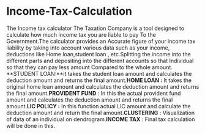 # Income-Tax-Calculation
The Income tax calculator The Taxation Company is a tool designed to calculate how much income tax you are liable to pay To the Government.The calculator provides an Accurate figure of your income tax liability by taking into account various data such as your income, deductions like Home loan,student loan , etc.Splitting the income into the different parts and depositing into the different accounts
so that Individual so that they can pay less amount Compared to the whole amount.
**STUDENT LOAN:**it takes the student loan amount and calculates the deduction amount and returns the final amount.**HOME LOAN :** It takes the original home loan amount and calculates the deduction amount and
returns the final amount.**PROVIDENT FUND** : In this the actual provident fund amount and calculates the deduction amount and returns the final amount.**LIC POLICY :** In this function actual LIC amount and calculate the deduction amount and return the final amount.**CLUSTERING** : Visualization of data of an individual on dendrogram.**INCOME TAX** : Final tax calculation will be done in this.

